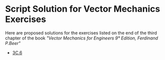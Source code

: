 # Script Solution for Vector Mechanics Exercises

Here are proposed solutions for the exercises listed on the end of the third
chapter of the book *"Vector Mechanics for Engineers 9° Edition, Ferdinand
P.Beer"*


- [3C.6](exercises/3C.6/README.md)